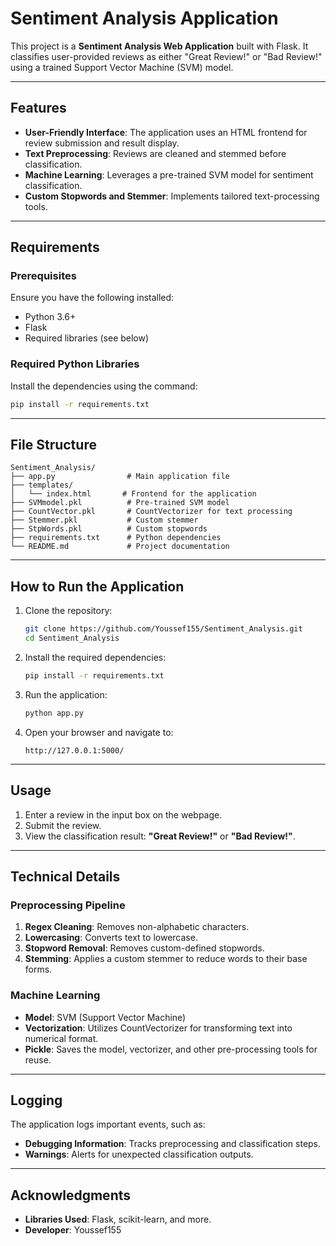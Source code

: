 # Sentiment Analysis Application

This project is a **Sentiment Analysis Web Application** built with Flask. It classifies user-provided reviews as either "Great Review!" or "Bad Review!" using a trained Support Vector Machine (SVM) model.

---

## Features

- **User-Friendly Interface**: The application uses an HTML frontend for review submission and result display.
- **Text Preprocessing**: Reviews are cleaned and stemmed before classification.
- **Machine Learning**: Leverages a pre-trained SVM model for sentiment classification.
- **Custom Stopwords and Stemmer**: Implements tailored text-processing tools.

---

## Requirements

### Prerequisites
Ensure you have the following installed:
- Python 3.6+
- Flask
- Required libraries (see below)

### Required Python Libraries
Install the dependencies using the command:
```bash
pip install -r requirements.txt
```

---

## File Structure

```
Sentiment_Analysis/
├── app.py                # Main application file
├── templates/
│   └── index.html       # Frontend for the application
├── SVMmodel.pkl          # Pre-trained SVM model
├── CountVector.pkl       # CountVectorizer for text processing
├── Stemmer.pkl           # Custom stemmer
├── StpWords.pkl          # Custom stopwords
├── requirements.txt      # Python dependencies
└── README.md             # Project documentation
```

---

## How to Run the Application

1. Clone the repository:
   ```bash
   git clone https://github.com/Youssef155/Sentiment_Analysis.git
   cd Sentiment_Analysis
   ```

2. Install the required dependencies:
   ```bash
   pip install -r requirements.txt
   ```

3. Run the application:
   ```bash
   python app.py
   ```

4. Open your browser and navigate to:
   ```
   http://127.0.0.1:5000/
   ```

---

## Usage

1. Enter a review in the input box on the webpage.
2. Submit the review.
3. View the classification result: **"Great Review!"** or **"Bad Review!"**.

---

## Technical Details

### Preprocessing Pipeline
1. **Regex Cleaning**: Removes non-alphabetic characters.
2. **Lowercasing**: Converts text to lowercase.
3. **Stopword Removal**: Removes custom-defined stopwords.
4. **Stemming**: Applies a custom stemmer to reduce words to their base forms.

### Machine Learning
- **Model**: SVM (Support Vector Machine)
- **Vectorization**: Utilizes CountVectorizer for transforming text into numerical format.
- **Pickle**: Saves the model, vectorizer, and other pre-processing tools for reuse.

---

## Logging
The application logs important events, such as:
- **Debugging Information**: Tracks preprocessing and classification steps.
- **Warnings**: Alerts for unexpected classification outputs.

---

## Acknowledgments
- **Libraries Used**: Flask, scikit-learn, and more.
- **Developer**: Youssef155


